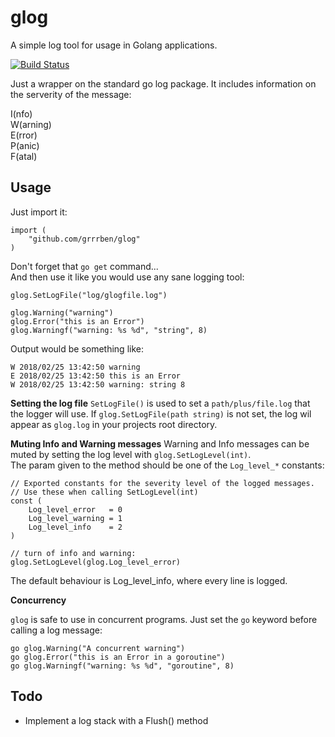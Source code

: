 # glog
A simple log tool for usage in Golang applications.

[![Build Status](https://travis-ci.org/Grrrben/glog.svg?branch=master)](https://travis-ci.org/Grrrben/glog)

Just a wrapper on the standard go log package. It includes information on the serverity of the message:

I(nfo)  
W(arning)  
E(rror)  
P(anic)  
F(atal)

## Usage

Just import it:
```
import (
	"github.com/grrrben/glog"
)
```

Don't forget that `go get` command...  
And then use it like you would use any sane logging tool:

```
glog.SetLogFile("log/glogfile.log")

glog.Warning("warning")
glog.Error("this is an Error")
glog.Warningf("warning: %s %d", "string", 8)
```

Output would be something like:

```
W 2018/02/25 13:42:50 warning
E 2018/02/25 13:42:50 this is an Error
W 2018/02/25 13:42:50 warning: string 8
```

__Setting the log file__
`SetLogFile()` is used to set a `path/plus/file.log` that the logger will use. If `glog.SetLogFile(path string)` is not set, the log wil appear as `glog.log` in your projects root directory.

__Muting Info and Warning messages__
Warning and Info messages can be muted by setting the log level with `glog.SetLogLevel(int)`.  
The param given to the method should be one of the `Log_level_*` constants:

```
// Exported constants for the severity level of the logged messages.
// Use these when calling SetLogLevel(int)
const (
	Log_level_error   = 0
	Log_level_warning = 1
	Log_level_info    = 2
)

// turn of info and warning:
glog.SetLogLevel(glog.Log_level_error)

```

The default behaviour is Log_level_info, where every line is logged.

__Concurrency__

`glog` is safe to use in concurrent programs. Just set the `go` keyword before calling a log message:

```
go glog.Warning("A concurrent warning")
go glog.Error("this is an Error in a goroutine")
go glog.Warningf("warning: %s %d", "goroutine", 8)
```

## Todo

- Implement a log stack with a Flush() method
